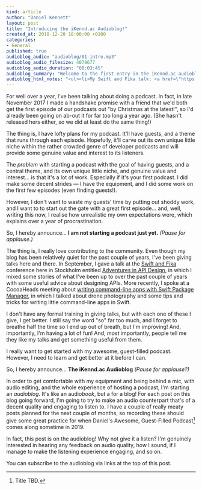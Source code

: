 ```yaml
---
kind: article
author: "Daniel Kennett"
layout: post
title: "Introducing the iKennd.ac Audioblog!"
created_at: 2018-12-20 18:00:00 +0100
categories:
- General
published: true
audioblog_audio: "audioblog/01-intro.mp3"
audioblog_audio_filesize: 4078677
audioblog_audio_duration: "00:03:45"
audioblog_summary: "Welcome to the first entry in the iKennd.ac audioblog!"
audioblog_html_notes: "<ul><li>My Swift and Fika talk: <a href=\"https://www.youtube.com/watch?v=f4ihOnvU68Y\">Adventures in API Design</a></li><li>My CocoaHeads talk: <a href=\"https://www.youtube.com/watch?v=cVqMvBr7YKU\">Writing Command-Line Apps with Swift Package Manager</a></li></ul>"
---
```


For well over a year, I've been talking about doing a podcast. In fact, in late November 2017 I made a handshake promise with a friend that we'd both get the first episode of our podcasts out "by Christmas at the latest!", so I'd already been going on ab-out it for far too long a year ago. (She hasn't released hers either, so we did at least do the same thing!)

The thing is, I have lofty plans for my podcast. It'll have guests, and a theme that runs through each episode. Hopefully, it'll carve out its own unique little niche within the rather crowded genre of developer podcasts and will provide some genuine value and interest to its listeners. 

The *problem* with starting a podcast with the goal of having guests, and a central theme, and its own unique little niche, and genuine value and interest… is that it's a lot of work. Especially if it's your first podcast. I did make some decent strides — I have the equipment, and I did some work on the first few episodes (even finding guests!).

However, I don't want to waste my guests' time by putting out shoddy work, and I want to to start out the gate with a great first episode… and, well, writing this now, I realise how unrealistic my own expectations were, which explains over a year of procrastination. 

So, I hereby announce… **I am not starting a podcast just yet.** *(Pause for applause.)*

The thing is, I really love contributing to the community. Even though my blog has been relatively quiet for the past couple of years, I've been giving talks here and there. In September, I gave a talk at the [Swift and Fika](http://swiftandfika.com) conference here in Stockholm entitled [Adventures in API Design](https://www.youtube.com/watch?v=f4ihOnvU68Y), in which I mixed some stories of what I've been up to over the past couple of years with some useful advice about designing APIs. More recently, I spoke at a CocoaHeads meeting about [writing command-line apps with Swift Package Manager](https://www.youtube.com/watch?v=cVqMvBr7YKU), in which I talked about drone photography and some tips and tricks for writing little command-line apps in Swift.

I don't have any formal training in giving talks, but with each one of these I give, I get better. I still say the word "so" far too much, and I forget to breathe half the time so I end up out of breath, but I'm improving! And, importantly, I'm having a lot of fun! And, *most* importantly, people tell me they like my talks and get something useful from them.

I really want to get started with my awesome, guest-filled podcast. However, I need to learn and get better at it before I can.

So, I hereby announce… **The iKennd.ac Audioblog** *(Pause for applause?)*

In order to get comfortable with my equipment and being behind a mic, with audio editing, and the whole experience of hosting a podcast, I'm starting an *audioblog*. It's like an audio*book*, but a for a blog! For each post on this blog going forward, I'm going to try to make an audio counterpart that's of a decent quality and engaging to listen to. I have a couple of really meaty posts planned for the next couple of months, so recording these should give some great practice for when Daniel's Awesome, Guest-Filled Podcast[^1] comes along sometime in 2019.

In fact, this post is on the audioblog! Why not give it a listen? I'm genuinely interested in hearing any feedback on audio quality, how I sound, if I manage to make the listening experience engaging, and so on.

You can subscribe to the audioblog via links at the top of this post.


[^1]: Title TBD.

